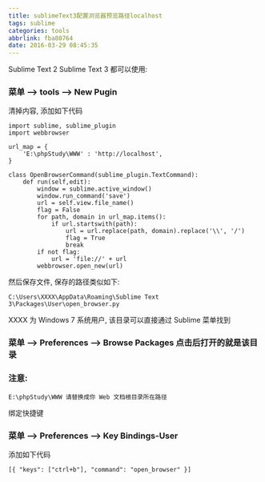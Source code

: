 ```yaml
---
title: sublimeText3配置浏览器预览路径localhost
tags: sublime
categories: tools
abbrlink: fba80764
date: 2016-03-29 08:45:35
---
```


Sublime Text 2 Sublime Text 3 都可以使用:

<!--more-->
### 菜单 --> tools --> New Pugin

清掉内容, 添加如下代码
```
import sublime, sublime_plugin
import webbrowser

url_map = {
    'E:\phpStudy\WWW' : 'http://localhost',
}

class OpenBrowserCommand(sublime_plugin.TextCommand):
    def run(self,edit):
        window = sublime.active_window()
        window.run_command('save')
        url = self.view.file_name()
        flag = False
        for path, domain in url_map.items():
            if url.startswith(path):
                url = url.replace(path, domain).replace('\\', '/')
                flag = True
                break
        if not flag:
            url = 'file://' + url
        webbrowser.open_new(url)
```

然后保存文件, 保存的路径类似如下:

`C:\Users\XXXX\AppData\Roaming\Sublime Text 3\Packages\User\open_browser.py`

XXXX 为 Windows 7 系统用户, 该目录可以直接通过 Sublime 菜单找到

### 菜单 --> Preferences --> Browse Packages 点击后打开的就是该目录



### 注意:
    E:\phpStudy\WWW 请替换成你 Web 文档根目录所在路径


绑定快捷键

### 菜单 --> Preferences --> Key Bindings-User

添加如下代码

`[{ "keys": ["ctrl+b"], "command": "open_browser" }]`
